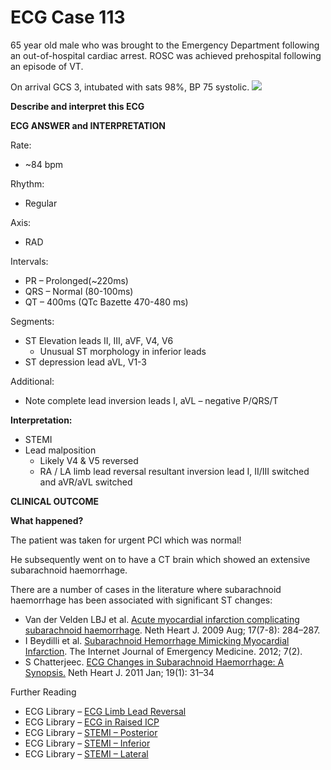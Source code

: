 # ECG Case 113


65 year old male who was brought to the Emergency Department following an out-of-hospital cardiac arrest. ROSC was achieved prehospital following an episode of VT. 


On arrival GCS 3, intubated with sats 98%, BP 75 systolic.
![](https://litfl.com/wp-content/uploads/2019/05/ECG-Case-113-LITFL-Top-100-EKG.jpg)



**Describe and interpret this ECG** 

**ECG ANSWER and INTERPRETATION** 


Rate:

- ~84 bpm


Rhythm:

- Regular


Axis:

- RAD


Intervals:

- PR – Prolonged(~220ms)
- QRS – Normal (80-100ms)
- QT – 400ms (QTc Bazette 470-480 ms)


Segments:

- ST Elevation leads II, III, aVF, V4, V6
	- Unusual ST morphology in inferior leads
- ST depression lead aVL, V1-3


Additional:

- Note complete lead inversion leads I, aVL – negative P/QRS/T



**Interpretation:** 

- STEMI
- Lead malposition
	- Likely V4 & V5 reversed
	- RA / LA limb lead reversal resultant inversion lead I, II/III switched and aVR/aVL switched

**CLINICAL OUTCOME** 



**What happened?** 


The patient was taken for urgent PCI which was normal!


He subsequently went on to have a CT brain which showed an extensive subarachnoid haemorrhage.


There are a number of cases in the literature where subarachnoid haemorrhage has been associated with significant ST changes:

- Van der Velden LBJ et al. [Acute myocardial infarction complicating subarachnoid haemorrhage](http://www.ncbi.nlm.nih.gov/pmc/articles/PMC2743817/). Neth Heart J. 2009 Aug; 17(7-8): 284–287. 
- I Beydilli et al. [Subarachnoid Hemorrhage Mimicking Myocardial Infarction](http://ispub.com/IJEM/7/2/13950). The Internet Journal of Emergency Medicine. 2012; 7(2).
- S Chatterjeec. [ECG Changes in Subarachnoid Haemorrhage: A Synopsis.](http://www.ncbi.nlm.nih.gov/pmc/articles/PMC3077842/) Neth Heart J. 2011 Jan; 19(1): 31–34


Further Reading

- ECG Library – [ECG Limb Lead Reversal](https://litfl.com/ecg-limb-lead-reversal-ecg-library/)
- ECG Library – [ECG in Raised ICP](https://litfl.com/raised-intracranial-pressure-ecg-library/)
- ECG Library – [STEMI – Posterior](https://litfl.com/posterior-myocardial-infarction-ecg-library/)
- ECG Library – [STEMI – Inferior](https://litfl.com/inferior-stemi-ecg-library/)
- ECG Library – [STEMI – Lateral](https://litfl.com/lateral-stemi-ecg-library/)

